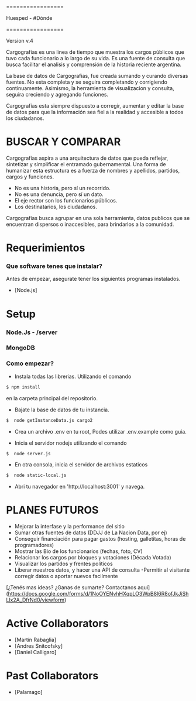 =================

Huesped - #Dónde

=================

<!-- ### La línea de tiempo de Funcionarios Polícitcos -->

Version v.4  

<!-- <img src="http://40.media.tumblr.com/71df2704f63865f5d42697631e73d4f5/tumblr_nfmcfzeGMG1qeky8ko1_1280.jpg"> -->

<!-- [http://www.cargografias.org](http://www.cargografias.org) -->



Cargografías es una linea de tiempo que muestra los cargos públicos que tuvo cada funcionario a lo largo de su vida. Es una fuente de consulta que busca facilitar el analisis y comprensión de la historia reciente argentina.

La base de datos de Cargografias, fue creada sumando y curando diversas fuentes. No esta completa y se seguira completando y corrigiendo continuamente. Asimismo, la herramienta de visualizacion y consulta, seguira creciendo y agregando funciones.

Cargografías esta siempre dispuesto a corregir, aumentar y editar la base de datos para que la información sea fiel a la realidad y accesible a todos los ciudadanos.


BUSCAR Y COMPARAR 
=========================
Cargografías aspira a una arquitectura de datos que pueda reflejar, sintetizar y simplificar el entramado gubernamental. Una forma de humanizar esta estructura es a fuerza de nombres y apellidos, partidos, cargos y funciones.


* No es una historia, pero sí un recorrido.
* No es una denuncia, pero sí un dato.
* El eje rector son los funcionarios públicos.
* Los destinatarios, los ciudadanos. 


Cargografías busca agrupar en una sola herramienta, datos publicos que se encuentran dispersos o inaccesibles, para brindarlos a la comunidad.



Requerimientos
==============


### Que software tenes que instalar?


Antes de empezar, asegurate tener los siguientes programas instalados.
* [Node.js]


Setup
=========


### Node.Js - /server
### MongoDB 

### Como empezar?

* Instala todas las librerias. Utilizando el comando

```bash
$ npm install
```
 en la carpeta principal del repositorio.  

* Bajate la base de datos de tu instancia.

```bash
$  node getInstanceData.js cargo2 
```
* Crea un archivo .env en tu root, Podes utilizar .env.example como guia.

* Inicia el servidor nodejs utilizando el comando

```bash
$  node server.js 
```

* En otra consola, inicia el servidor de archivos estaticos 

```bash
$  node static-local.js
```

* Abri tu navegador en 'http://localhost:3001' y navega.



PLANES FUTUROS 
========================

- Mejorar la interfase y la performance del sitio 
- Sumar otras fuentes de datos (DDJJ de La Nacion Data, por ej) 
- Conseguir financiación para pagar gastos (hosting, galletitas, horas de programadores) 
- Mostrar las Bio de los funcionarios (fechas, foto, CV) 
- Relacionar los cargos por bloques y votaciones (Década Votada) 
- Visualizar los partidos y frentes políticos 
- Liberar nuestros datos, y hacer una API de consulta 
 -Permitir al visitante corregir datos o aportar nuevos facilmente 

[¿Tenés mas ideas? ¿Ganas de sumarte? Contactanos aqui]
(https://docs.google.com/forms/d/1NoOYENvhHXqpLO3WpB8l6R8ofJkJiShLlx2A_DfrNd0/viewform)


Active Collaborators
=======
* [Martín Rabaglia] 
* [Andres Snitcofsky] 
* [Daniel Calligaro]

Past Collaborators
=========
* [Palamago]







